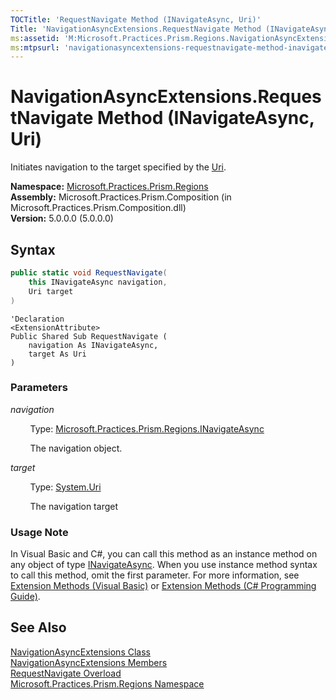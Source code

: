 ```yaml
---
TOCTitle: 'RequestNavigate Method (INavigateAsync, Uri)'
Title: 'NavigationAsyncExtensions.RequestNavigate Method (INavigateAsync, Uri) (Microsoft.Practices.Prism.Regions)'
ms:assetid: 'M:Microsoft.Practices.Prism.Regions.NavigationAsyncExtensions.RequestNavigate(Microsoft.Practices.Prism.Regions.INavigateAsync,System.Uri)'
ms:mtpsurl: 'navigationasyncextensions-requestnavigate-method-inavigateasync-string-action-navigationresult-mspp-regions.md'
---
```


# NavigationAsyncExtensions.RequestNavigate Method (INavigateAsync, Uri)

Initiates navigation to the target specified by the [Uri](http://msdn.microsoft.com/en-us/library/txt7706a).

**Namespace:** [Microsoft.Practices.Prism.Regions](/patterns-practices/reference/mspp-regions-namespace)<br/>
**Assembly:** Microsoft.Practices.Prism.Composition (in Microsoft.Practices.Prism.Composition.dll)<br/>
**Version:** 5.0.0.0 (5.0.0.0)

## Syntax

```C#
public static void RequestNavigate(
	this INavigateAsync navigation,
	Uri target
)
```
```VB
'Declaration
<ExtensionAttribute> 
Public Shared Sub RequestNavigate ( 
	navigation As INavigateAsync,
	target As Uri
)
```

### Parameters

*navigation*

&nbsp;&nbsp;&nbsp;&nbsp;&nbsp;&nbsp;&nbsp;&nbsp;Type: [Microsoft.Practices.Prism.Regions.INavigateAsync](/patterns-practices/reference/inavigateasync-interface-mspp-regions)

&nbsp;&nbsp;&nbsp;&nbsp;&nbsp;&nbsp;&nbsp;&nbsp;The navigation object.

*target*

&nbsp;&nbsp;&nbsp;&nbsp;&nbsp;&nbsp;&nbsp;&nbsp;Type: [System.Uri](http://msdn.microsoft.com/en-us/library/txt7706a)

&nbsp;&nbsp;&nbsp;&nbsp;&nbsp;&nbsp;&nbsp;&nbsp;The navigation target

### Usage Note

In Visual Basic and C#, you can call this method as an instance method on any object of type [INavigateAsync](/patterns-practices/reference/inavigateasync-interface-mspp-regions). When you use instance method syntax to call this method, omit the first parameter. For more information, see [Extension Methods (Visual Basic)](http://msdn.microsoft.com/en-us/library/bb384936.aspx) or [Extension Methods (C# Programming Guide)](http://msdn.microsoft.com/en-us/library/bb383977.aspx).

## See Also

[NavigationAsyncExtensions Class](/patterns-practices/reference/navigationasyncextensions-class-mspp-regions)<br/>
[NavigationAsyncExtensions Members](/patterns-practices/reference/navigationasyncextensions-members-mspp-regions)<br/>
[RequestNavigate Overload](/patterns-practices/reference/navigationasyncextensions-requestnavigate-method-mspp-regions)<br/>
[Microsoft.Practices.Prism.Regions Namespace](/patterns-practices/reference/mspp-regions-namespace)<br/>